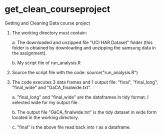 # get_clean_courseproject
Getting and Cleaning Data course project

1) The working directory must contain:
	
	a. The downloaded and unzipped file "UCI HAR Dataset" folder (this folder is obtained by downloading and unzipping the samsung data in the assignment). 
	
	b. My script file of run_analysis.R

2) Source the script file with the code: source("run_analysis.R")

3) The code executes 3 data frames and 1 output file: "final", "final_long", "final_wide" and "GaCA_finalwide.txt".
	
	a. "final_long" and "final_wide" are the dataframes in tidy format. I selected wide for my output file.  
	
	b. The output file "GaCA_finalwide.txt" is the tidy dataset in wide form located in the working directory.   
	
	c. "final" is the above file read back into r as a dataframe. 
